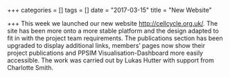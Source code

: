 +++
categories = []
tags = []
date = "2017-03-15"
title = "New Website"

+++
This week we launched our new website http://cellcycle.org.uk/. The site has been more onto a more stable platform and the design adapted to fit in with the project team requirements. The publications section has been upgraded to display additional links, members’ pages now show their project publications and PPSIM Visualisation-Dashboard more easily accessible. The work was carried out by Lukas Hutter with support from Charlotte Smith.  
